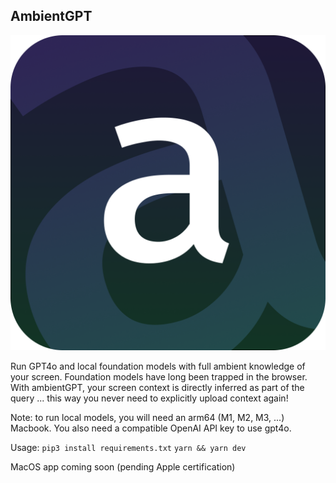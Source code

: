 ## AmbientGPT

![Alt text](public/images/ambientGPT.png)

Run GPT4o and local foundation models with full ambient knowledge of your screen. Foundation models have long been trapped in the browser. With ambientGPT, your screen context is directly inferred as part of the query ... this way you never need to explicitly upload context again!

Note: to run local models, you will need an arm64 (M1, M2, M3, ...) Macbook. You also need a compatible OpenAI API key to use gpt4o. 

Usage:
` pip3 install requirements.txt `
` yarn && yarn dev `

MacOS app coming soon (pending Apple certification)
